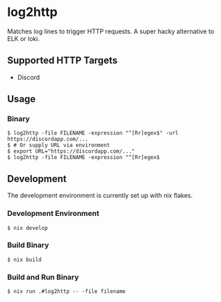 # log2http

Matches log lines to trigger HTTP requests. A super hacky alternative to ELK or loki.

## Supported HTTP Targets
- Discord

## Usage

### Binary

```shell
$ log2http -file FILENAME -expression "^[Rr]egex$" -url https://discordapp.com/...
$ # Or supply URL via environment
$ export URL="https://discordapp.com/..."
$ log2http -file FILENAME -expression "^[Rr]egex$
```

## Development

The development environment is currently set up with nix flakes.

### Development Environment
```shell
$ nix develop
```

### Build Binary
```shell
$ nix build
```

### Build and Run Binary
```shell
$ nix run .#log2http -- -file filename
```

